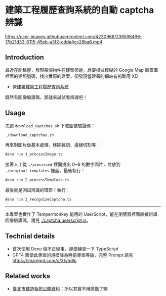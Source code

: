 # 建築工程履歷查詢系統的自動 captcha 辨識

https://user-images.githubusercontent.com/4230968/236598496-17b21d33-6115-45eb-a3f2-cdda4cc28ba6.mp4

## Introduction

最近在刷租屋，發現某個物件在建案旁邊，想要根據模糊的 Google Map 街景圖裡面的建照號碼，找出實際的建案，卻發現營建署的網站有夠難用 XD

- [營建署建築工程履歷查詢系統](https://cpabm.cpami.gov.tw/apply/index.aspx)

既然有圖像驗證碼，那就來試試看辨識吧！

## Usage

先跑 `download_captchas.sh` 下載圖像驗證碼：

```bash
./download_captchas.sh
```

再來對圖片做基本處理，移除雜訊、邊緣切割等：

```bash
deno run 1_processImage.ts
```

接著人工從 `./processed` 裡面挑出 0~9 的數字圖片，並放到 `./original_templates` 裡面，最後執行：

```bash
deno run 2_processTemplate.ts
```

最後就是測試辨識的環節！執行：

```bash
deno run 3_recognizeCaptcha.ts
```

---

本專案也實作了 Tempermonkey 能用的 UserScript，能在瀏覽器裡面直接辨識圖像驗證碼，請見 [./captcha.userscript.js](./captcha.userscript.js)。

## Technial details

- 首次使用 Deno 做不正經事，順便練習一下 TypeScript
- GPT4 醬使此專案的規模降為睡前專案等級，完整 Prompt 請見 <https://sharegpt.com/c/3tvhdlp>

## Related works

- [臺北市建造執照公開資料](https://data.taipei/dataset/detail?id=d8834353-ff8e-4a6c-9730-a4d3541f2669)：所以其實不用爬蟲了嘛


